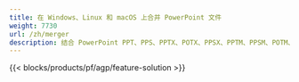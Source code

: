 ```yaml
---
title: 在 Windows、Linux 和 macOS 上合并 PowerPoint 文件
weight: 7730
url: /zh/merger
description: 结合 PowerPoint PPT、PPS、PPTX、POTX、PPSX、PPTM、PPSM、POTM、ODP 和 OTP 的免费应用程序和 API
---
```


{{< blocks/products/pf/agp/feature-solution >}} 

